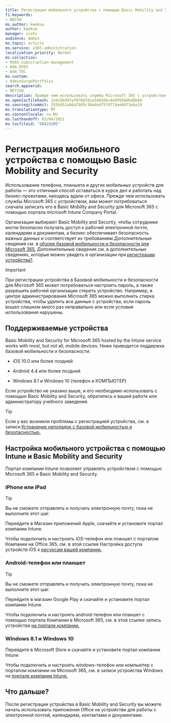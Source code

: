 ```yaml
---
title: Регистрация мобильного устройства с помощью Basic Mobility and Security
f1.keywords:
- NOCSH
ms.author: kwekua
author: kwekua
manager: scotv
audience: Admin
ms.topic: article
ms.service: o365-administration
localization_priority: Normal
ms.collection:
- M365-subscription-management
- Adm_O365
- Adm_TOC
ms.custom:
- AdminSurgePortfolio
search.appverid:
- MET150
description: Прежде чем использовать службы Microsoft 365 с устройством, может потребоваться сначала записать его в Basic Mobility and Security для Microsoft 365.
ms.openlocfilehash: 2a9c0bd9faf670d7dca340d3bc4e9f6586bd6b66
ms.sourcegitcommit: 355bd51ab6a79d5c36a4e4f57df74ae6873eba19
ms.translationtype: MT
ms.contentlocale: ru-RU
ms.lasthandoff: 03/04/2021
ms.locfileid: "50423205"
---
```

# <a name="enroll-your-mobile-device-using-basic-mobility-and-security"></a>Регистрация мобильного устройства с помощью Basic Mobility and Security

Использование телефона, планшета и других мобильных устройств для работы — это отличный способ оставаться в курсе дел и работать над бизнес-проектами, находясь вдали от офиса. Прежде чем использовать службы Microsoft 365 с устройством, вам может потребоваться сначала записать его в Basic Mobility and Security для Microsoft 365 с помощью портала microsoft Intune Company Portal.

Организации выбирают Basic Mobility and Security, чтобы сотрудники могли безопасно получать доступ к рабочей электронной почте, календарям и документам, а бизнес обеспечивает безопасность важных данных и соответствует их требованиям.Дополнительные сведения см. в [обзоре базовой мобильности и безопасности для Microsoft 365.](overview.md) Дополнительные сведения см. в дополнительных сведениях, которые можно увидеть в организации при [регистрации устройства?](https://docs.microsoft.com/intune-user-help/what-info-can-your-company-see-when-you-enroll-your-device-in-intune).

>[!IMPORTANT] 
>При регистрации устройства в Базовой мобильности и безопасности для Microsoft 365 может потребоваться настроить пароль, а также разрешить рабочей организации стереть устройство. Например, в центре администрирования Microsoft 365 можно выполнить стирка устройства, чтобы удалить все данные с устройства, если пароль вошел слишком много раз неправильно или если условия использования нарушены.

## <a name="supported-devices"></a>Поддерживаемые устройства

Basic Mobility and Security for Microsoft 365 hosted by the Intune service works with most, but not all, mobile devices. Ниже приводится поддержка базовой мобильности и безопасности:

- iOS 10.0 или более поздней

- Android 4.4 или более поздний

- Windows 8.1 и Windows 10 (телефон и КОМПЬЮТЕР)

Если устройство не указано выше, и его необходимо использовать с помощью Basic Mobility and Security, обратитесь к вашей работе или администратору учебного заведения.

>[!TIP]
>Если у вас возникли проблемы с регистрацией устройства, см. в записи [Устранение неполадок с базовой мобильностью и безопасностью.](troubleshoot.md)

## <a name="set-up-your-mobile-device-with-intune-and-basic-mobility-and-security"></a>Настройка мобильного устройства с помощью Intune и Basic Mobility and Security

Портал компании Intune позволяет управлять устройством с помощью Microsoft 365 и Basic Mobility and Security.

### <a name="iphone-or-ipad"></a>iPhone или iPad

>[!TIP]
>Вы не сможете отправлять и получать электронную почту, пока не выполните этот шаг.

Перейдите в Магазин приложений Apple, скачайте и установите портал компании Intune.

Чтобы подключить и настроить iOS-телефон или планшет с порталом Компании на Office 365, см. в этой ссылке Настройка доступа устройств iOS к [ресурсам вашей компании.](https://go.microsoft.com/fwlink/?linkid=875316)

### <a name="android-phone-or-tablet"></a>Android-телефон или планшет

>[!TIP]
>Вы не сможете отправлять и получать электронную почту, пока не выполните этот шаг.

Перейдите в магазин Google Play и скачайте и установите портал компании Intune.

Чтобы подключить и настроить android-телефон или планшет с помощью портала Компании в Microsoft 365, см. в этой ссылке запись устройства [на портале компании.](https://go.microsoft.com/fwlink/?linkid=875317)

### <a name="windows-81-and-windows-10"></a>Windows 8.1 и Windows 10

Перейдите в Microsoft Store и скачайте и установите портал компании Intune

Чтобы подключить и настроить windows-телефон или компьютер с порталом компании на Microsoft 365, см. в записи устройства Windows на [портале компании Intune.](https://docs.microsoft.com/intune-user-help/windows-enrollment-company-portal)

## <a name="whats-next"></a>Что дальше?

После регистрации устройства в Basic Mobility and Security вы можете начать использовать приложения Office на устройстве для работы с электронной почтой, календарем, контактами и документами.
